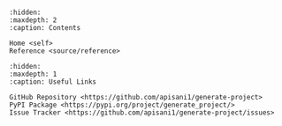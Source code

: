 ```{include} source/home.md
```

```{toctree}
:hidden:
:maxdepth: 2
:caption: Contents

Home <self>
Reference <source/reference>
```

```{toctree}
:hidden:
:maxdepth: 1
:caption: Useful Links

GitHub Repository <https://github.com/apisani1/generate-project>
PyPI Package <https://pypi.org/project/generate_project/>
Issue Tracker <https://github.com/apisani1/generate-project/issues>
```
